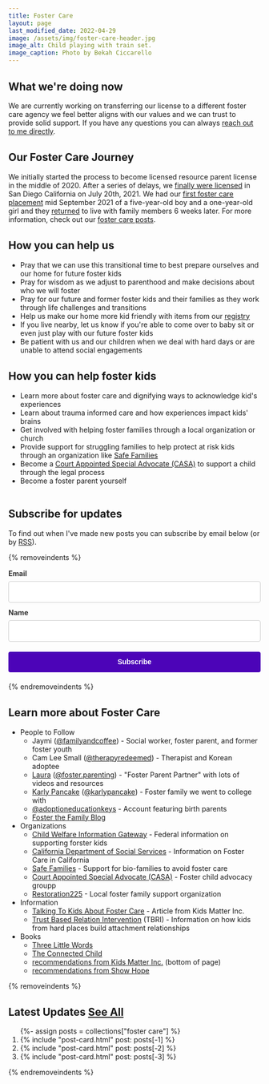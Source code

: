 ```yaml
---
title: Foster Care
layout: page
last_modified_date: 2022-04-29
image: /assets/img/foster-care-header.jpg
image_alt: Child playing with train set.
image_caption: Photo by Bekah Ciccarello
---
```

<style type="text/css">
  :root {
    --color-base: #8e44ad; /*The theme primary color.*/
  }

  h1, h2, h3, h4, h5 {
    margin-top: 1.5em;
  }
</style>

## What we're doing now

We are currently working on transferring our license to a different foster care agency we feel better aligns with our values and we can trust to provide solid support. If you have any questions you can always [reach out to me directly](/#connect).

## Our Foster Care Journey

We initially started the process to become licensed resource parent license in the middle of 2020. After a series of delays, we [finally were licensed](/blog/2021/07/26/we're-becoming-foster-parents/) in San Diego California on July 20th, 2021. We had our [first foster care placement](/blog/2021/10/03/we've-started-our-first-placement/) mid September 2021 of a five-year-old boy and a one-year-old girl and they [returned](/blog/2022/01/30/wrapping-up-our-first-fostering-experience/) to live with family members 6 weeks later. For more information, check out our [foster care posts](/posts/tags/foster%20care).

## How you can help us

- Pray that we can use this transitional time to best prepare ourselves and our home for future foster kids
- Pray for wisdom as we adjust to parenthood and make decisions about who we will foster
- Pray for our future and former foster kids and their families as they work through life challenges and transitions
- Help us make our home more kid friendly with items from our [registry](https://www.babylist.com/ciccarello-foster-care)
- If you live nearby, let us know if you're able to come over to baby sit or even just play with our future foster kids
- Be patient with us and our children when we deal with hard days or are unable to attend social engagements

## How you can help foster kids

- Learn more about foster care and dignifying ways to acknowledge kid's experiences
- Learn about trauma informed care and how experiences impact kids' brains
- Get involved with helping foster families through a local organization or church
- Provide support for struggling families to help protect at risk kids through an organization like [Safe Families](https://safe-families.org/)
- Become a [Court Appointed Special Advocate (CASA)](https://www.speakupnow.org/) to support a child through the legal process
- Become a foster parent yourself

<!-- Anchor without hiding behind header -->
<div id="subscribe" style="padding-top: 50px; margin-top: -50px;"></div>

## Subscribe for updates

To find out when I've made new posts you can subscribe by email below (or by [RSS](/posts/tags/foster%20care/feed.xml)).

{% removeindents %}
<style type="text/css">
.ml-form-embedSubmitLoad {
  display: inline-block;
  width: 20px;
  height: 20px;
}
.sr-only {
  position: absolute;
  width: 1px;
  height: 1px;
  padding: 0;
  margin: -1px;
  overflow: hidden;
  clip: rect(0, 0, 0, 0);
  border: 0;
}
.ml-form-embedSubmitLoad:after {
  content: " ";
  display: block;
  width: 11px;
  height: 11px;
  margin: 1px;
  border-radius: 50%;
  border: 4px solid #fff;
  border-color: #fff #fff #fff transparent;
  animation: ml-form-embedSubmitLoad 1.2s linear infinite;
}
@keyframes ml-form-embedSubmitLoad {
  0% {
    transform: rotate(0);
  }
  100% {
    transform: rotate(360deg);
  }
}
#mlb2-4413934.ml-form-embedContainer {
  box-sizing: border-box;
  display: table;
  margin: 0 auto;
  position: static;
  width: 100% !important;
}

#mlb2-4413934.ml-form-embedContainer .ml-form-embedWrapper .ml-form-embedHeader img {
  border-top-left-radius: 4px;
  border-top-right-radius: 4px;
  height: auto;
  margin: 0 auto !important;
  max-width: 100%;
  width: undefinedpx;
}
#mlb2-4413934.ml-form-embedContainer .ml-form-embedWrapper .ml-form-embedBody.ml-form-embedBodyHorizontal {
  padding-bottom: 0;
}
#mlb2-4413934.ml-form-embedContainer .ml-form-embedWrapper .ml-block-form .ml-field-group {
  text-align: left !important;
}
#mlb2-4413934.ml-form-embedContainer .ml-form-embedWrapper .ml-block-form .ml-field-group label {
  margin-bottom: 5px;
  color: #333;
  font-size: 14px;
  font-weight: 700;
  font-style: normal;
  text-decoration: none;
  display: inline-block;
  line-height: 20px;
}
#mlb2-4413934.ml-form-embedContainer .ml-form-embedWrapper .ml-form-embedBody form {
  margin: 0;
  width: 100%;
}
#mlb2-4413934.ml-form-embedContainer .ml-form-embedWrapper .ml-form-embedBody .ml-form-checkboxRow,
#mlb2-4413934.ml-form-embedContainer .ml-form-embedWrapper .ml-form-embedBody .ml-form-formContent {
  margin: 0 0 20px 0;
  width: 100%;
}
#mlb2-4413934.ml-form-embedContainer .ml-form-embedWrapper .ml-form-embedBody .ml-form-checkboxRow {
  float: left;
}
#mlb2-4413934.ml-form-embedContainer .ml-form-embedWrapper .ml-form-embedBody .ml-form-formContent.horozintalForm {
  margin: 0;
  padding: 0 0 20px 0;
  width: 100%;
  height: auto;
  float: left;
}
#mlb2-4413934.ml-form-embedContainer .ml-form-embedWrapper .ml-form-embedBody .ml-form-fieldRow {
  margin: 0 0 10px 0;
  width: 100%;
}
#mlb2-4413934.ml-form-embedContainer .ml-form-embedWrapper .ml-form-embedBody .ml-form-fieldRow.ml-last-item {
  margin: 0;
}
#mlb2-4413934.ml-form-embedContainer .ml-form-embedWrapper .ml-form-embedBody .ml-form-fieldRow.ml-formfieldHorizintal {
  margin: 0;
}
#mlb2-4413934.ml-form-embedContainer .ml-form-embedWrapper .ml-form-embedBody .ml-form-fieldRow input {
  background-color: #fff !important;
  color: #333 !important;
  border-color: #ccc;
  border-radius: 4px !important;
  border-style: solid !important;
  border-width: 1px !important;
  font-size: 14px !important;
  height: auto;
  line-height: 21px !important;
  margin-bottom: 0;
  margin-top: 0;
  margin-left: 0;
  margin-right: 0;
  padding: 10px 10px !important;
  width: 100% !important;
  box-sizing: border-box !important;
  max-width: 100% !important;
}
#mlb2-4413934.ml-form-embedContainer .ml-form-embedWrapper .ml-form-embedBody .ml-form-fieldRow input::-webkit-input-placeholder,
#mlb2-4413934.ml-form-embedContainer .ml-form-embedWrapper .ml-form-embedBody .ml-form-horizontalRow input::-webkit-input-placeholder {
  color: #333;
}
#mlb2-4413934.ml-form-embedContainer .ml-form-embedWrapper .ml-form-embedBody .ml-form-fieldRow input::-moz-placeholder,
#mlb2-4413934.ml-form-embedContainer .ml-form-embedWrapper .ml-form-embedBody .ml-form-horizontalRow input::-moz-placeholder {
  color: #333;
}
#mlb2-4413934.ml-form-embedContainer .ml-form-embedWrapper .ml-form-embedBody .ml-form-fieldRow input:-ms-input-placeholder,
#mlb2-4413934.ml-form-embedContainer .ml-form-embedWrapper .ml-form-embedBody .ml-form-horizontalRow input:-ms-input-placeholder {
  color: #333;
}
#mlb2-4413934.ml-form-embedContainer .ml-form-embedWrapper .ml-form-embedBody .ml-form-fieldRow input:-moz-placeholder,
#mlb2-4413934.ml-form-embedContainer .ml-form-embedWrapper .ml-form-embedBody .ml-form-horizontalRow input:-moz-placeholder {
  color: #333;
}
#mlb2-4413934.ml-form-embedContainer .ml-form-embedWrapper .ml-form-embedBody .ml-form-fieldRow textarea,
#mlb2-4413934.ml-form-embedContainer .ml-form-embedWrapper .ml-form-embedBody .ml-form-horizontalRow textarea {
  background-color: #fff !important;
  color: #333 !important;
  border-color: #ccc !important;
  border-radius: 4px !important;
  border-style: solid !important;
  border-width: 1px !important;
  font-size: 14px !important;
  height: auto;
  line-height: 21px !important;
  margin-bottom: 0;
  margin-top: 0;
  padding: 10px 10px !important;
  width: 100% !important;
  box-sizing: border-box !important;
  max-width: 100% !important;
}
#mlb2-4413934.ml-form-embedContainer .ml-form-embedWrapper .ml-form-embedBody .ml-form-checkboxRow .label-description::before,
#mlb2-4413934.ml-form-embedContainer .ml-form-embedWrapper .ml-form-embedBody .ml-form-embedPermissions .ml-form-embedPermissionsOptionsCheckbox .label-description::before,
#mlb2-4413934.ml-form-embedContainer .ml-form-embedWrapper .ml-form-embedBody .ml-form-fieldRow .custom-checkbox .custom-control-label::before,
#mlb2-4413934.ml-form-embedContainer .ml-form-embedWrapper .ml-form-embedBody .ml-form-fieldRow .custom-radio .custom-control-label::before,
#mlb2-4413934.ml-form-embedContainer .ml-form-embedWrapper .ml-form-embedBody .ml-form-horizontalRow .custom-checkbox .custom-control-label::before,
#mlb2-4413934.ml-form-embedContainer .ml-form-embedWrapper .ml-form-embedBody .ml-form-horizontalRow .custom-radio .custom-control-label::before,
#mlb2-4413934.ml-form-embedContainer .ml-form-embedWrapper .ml-form-embedBody .ml-form-interestGroupsRow .ml-form-interestGroupsRowCheckbox .label-description::before {
  border-color: #ccc !important;
  background-color: #fff !important;
}
#mlb2-4413934.ml-form-embedContainer .ml-form-embedWrapper .ml-form-embedBody .ml-form-fieldRow input.custom-control-input[type="checkbox"] {
  box-sizing: border-box;
  padding: 0;
  position: absolute;
  z-index: -1;
  opacity: 0;
  margin-top: 5px;
  margin-left: -1.5rem;
  overflow: visible;
}
#mlb2-4413934.ml-form-embedContainer .ml-form-embedWrapper .ml-form-embedBody .ml-form-checkboxRow .label-description::before,
#mlb2-4413934.ml-form-embedContainer .ml-form-embedWrapper .ml-form-embedBody .ml-form-embedPermissions .ml-form-embedPermissionsOptionsCheckbox .label-description::before,
#mlb2-4413934.ml-form-embedContainer .ml-form-embedWrapper .ml-form-embedBody .ml-form-fieldRow .custom-checkbox .custom-control-label::before,
#mlb2-4413934.ml-form-embedContainer .ml-form-embedWrapper .ml-form-embedBody .ml-form-horizontalRow .custom-checkbox .custom-control-label::before,
#mlb2-4413934.ml-form-embedContainer .ml-form-embedWrapper .ml-form-embedBody .ml-form-interestGroupsRow .ml-form-interestGroupsRowCheckbox .label-description::before {
  border-radius: 4px !important;
}
#mlb2-4413934.ml-form-embedContainer .ml-form-embedWrapper .ml-form-embedBody .ml-form-checkboxRow input[type="checkbox"]:checked ~ .label-description::after,
#mlb2-4413934.ml-form-embedContainer .ml-form-embedWrapper .ml-form-embedBody .ml-form-embedPermissions .ml-form-embedPermissionsOptionsCheckbox input[type="checkbox"]:checked ~ .label-description::after,
#mlb2-4413934.ml-form-embedContainer .ml-form-embedWrapper .ml-form-embedBody .ml-form-fieldRow .custom-checkbox .custom-control-input:checked ~ .custom-control-label::after,
#mlb2-4413934.ml-form-embedContainer .ml-form-embedWrapper .ml-form-embedBody .ml-form-horizontalRow .custom-checkbox .custom-control-input:checked ~ .custom-control-label::after,
#mlb2-4413934.ml-form-embedContainer .ml-form-embedWrapper .ml-form-embedBody .ml-form-interestGroupsRow .ml-form-interestGroupsRowCheckbox input[type="checkbox"]:checked ~ .label-description::after {
  background-image: url("data:image/svg+xml,%3csvg xmlns='http://www.w3.org/2000/svg' viewBox='0 0 8 8'%3e%3cpath fill='%23fff' d='M6.564.75l-3.59 3.612-1.538-1.55L0 4.26 2.974 7.25 8 2.193z'/%3e%3c/svg%3e");
}
#mlb2-4413934.ml-form-embedContainer .ml-form-embedWrapper .ml-form-embedBody .ml-form-fieldRow .custom-radio .custom-control-input:checked ~ .custom-control-label::after {
  background-image: url("data:image/svg+xml,%3csvg xmlns='http://www.w3.org/2000/svg' viewBox='-4 -4 8 8'%3e%3ccircle r='3' fill='%23fff'/%3e%3c/svg%3e");
}
#mlb2-4413934.ml-form-embedContainer .ml-form-embedWrapper .ml-form-embedBody .ml-form-checkboxRow input[type="checkbox"]:checked ~ .label-description::before,
#mlb2-4413934.ml-form-embedContainer .ml-form-embedWrapper .ml-form-embedBody .ml-form-embedPermissions .ml-form-embedPermissionsOptionsCheckbox input[type="checkbox"]:checked ~ .label-description::before,
#mlb2-4413934.ml-form-embedContainer .ml-form-embedWrapper .ml-form-embedBody .ml-form-fieldRow .custom-checkbox .custom-control-input:checked ~ .custom-control-label::before,
#mlb2-4413934.ml-form-embedContainer .ml-form-embedWrapper .ml-form-embedBody .ml-form-fieldRow .custom-radio .custom-control-input:checked ~ .custom-control-label::before,
#mlb2-4413934.ml-form-embedContainer .ml-form-embedWrapper .ml-form-embedBody .ml-form-horizontalRow .custom-checkbox .custom-control-input:checked ~ .custom-control-label::before,
#mlb2-4413934.ml-form-embedContainer .ml-form-embedWrapper .ml-form-embedBody .ml-form-horizontalRow .custom-radio .custom-control-input:checked ~ .custom-control-label::before,
#mlb2-4413934.ml-form-embedContainer .ml-form-embedWrapper .ml-form-embedBody .ml-form-interestGroupsRow .ml-form-interestGroupsRowCheckbox input[type="checkbox"]:checked ~ .label-description::before {
  border-color: #4c04b8 !important;
  background-color: #4c04b8 !important;
  color: #fff !important;
}
#mlb2-4413934.ml-form-embedContainer .ml-form-embedWrapper .ml-form-embedBody .ml-form-fieldRow .custom-checkbox .custom-control-label::after,
#mlb2-4413934.ml-form-embedContainer .ml-form-embedWrapper .ml-form-embedBody .ml-form-fieldRow .custom-checkbox .custom-control-label::before,
#mlb2-4413934.ml-form-embedContainer .ml-form-embedWrapper .ml-form-embedBody .ml-form-fieldRow .custom-radio .custom-control-label::after,
#mlb2-4413934.ml-form-embedContainer .ml-form-embedWrapper .ml-form-embedBody .ml-form-fieldRow .custom-radio .custom-control-label::before,
#mlb2-4413934.ml-form-embedContainer .ml-form-embedWrapper .ml-form-embedBody .ml-form-horizontalRow .custom-checkbox .custom-control-label::after,
#mlb2-4413934.ml-form-embedContainer .ml-form-embedWrapper .ml-form-embedBody .ml-form-horizontalRow .custom-checkbox .custom-control-label::before,
#mlb2-4413934.ml-form-embedContainer .ml-form-embedWrapper .ml-form-embedBody .ml-form-horizontalRow .custom-radio .custom-control-label::after,
#mlb2-4413934.ml-form-embedContainer .ml-form-embedWrapper .ml-form-embedBody .ml-form-horizontalRow .custom-radio .custom-control-label::before {
  top: 2px;
  box-sizing: border-box;
}
#mlb2-4413934.ml-form-embedContainer .ml-form-embedWrapper .ml-form-embedBody .ml-form-checkboxRow .label-description::after,
#mlb2-4413934.ml-form-embedContainer .ml-form-embedWrapper .ml-form-embedBody .ml-form-checkboxRow .label-description::before,
#mlb2-4413934.ml-form-embedContainer .ml-form-embedWrapper .ml-form-embedBody .ml-form-embedPermissions .ml-form-embedPermissionsOptionsCheckbox .label-description::after,
#mlb2-4413934.ml-form-embedContainer .ml-form-embedWrapper .ml-form-embedBody .ml-form-embedPermissions .ml-form-embedPermissionsOptionsCheckbox .label-description::before {
  top: 0 !important;
  box-sizing: border-box !important;
}
#mlb2-4413934.ml-form-embedContainer .ml-form-embedWrapper .ml-form-embedBody .ml-form-checkboxRow .label-description::after,
#mlb2-4413934.ml-form-embedContainer .ml-form-embedWrapper .ml-form-embedBody .ml-form-checkboxRow .label-description::before {
  top: 0 !important;
  box-sizing: border-box !important;
}
#mlb2-4413934.ml-form-embedContainer .ml-form-embedWrapper .ml-form-embedBody .ml-form-interestGroupsRow .ml-form-interestGroupsRowCheckbox .label-description::after {
  top: 0 !important;
  box-sizing: border-box !important;
  position: absolute;
  left: -1.5rem;
  display: block;
  width: 1rem;
  height: 1rem;
  content: "";
}
#mlb2-4413934.ml-form-embedContainer .ml-form-embedWrapper .ml-form-embedBody .ml-form-interestGroupsRow .ml-form-interestGroupsRowCheckbox .label-description::before {
  top: 0 !important;
  box-sizing: border-box !important;
}
#mlb2-4413934.ml-form-embedContainer .ml-form-embedWrapper .ml-form-embedBody .custom-control-label::before {
  position: absolute;
  top: 4px;
  left: -1.5rem;
  display: block;
  width: 16px;
  height: 16px;
  pointer-events: none;
  content: "";
  background-color: #fff;
  border: #adb5bd solid 1px;
  border-radius: 50%;
}
#mlb2-4413934.ml-form-embedContainer .ml-form-embedWrapper .ml-form-embedBody .custom-control-label::after {
  position: absolute;
  top: 2px !important;
  left: -1.5rem;
  display: block;
  width: 1rem;
  height: 1rem;
  content: "";
}
#mlb2-4413934.ml-form-embedContainer .ml-form-embedWrapper .ml-form-embedBody .ml-form-checkboxRow .label-description::before,
#mlb2-4413934.ml-form-embedContainer .ml-form-embedWrapper .ml-form-embedBody .ml-form-embedPermissions .ml-form-embedPermissionsOptionsCheckbox .label-description::before,
#mlb2-4413934.ml-form-embedContainer .ml-form-embedWrapper .ml-form-embedBody .ml-form-interestGroupsRow .ml-form-interestGroupsRowCheckbox .label-description::before {
  position: absolute;
  top: 4px;
  left: -1.5rem;
  display: block;
  width: 16px;
  height: 16px;
  pointer-events: none;
  content: "";
  background-color: #fff;
  border: #adb5bd solid 1px;
  border-radius: 50%;
}
#mlb2-4413934.ml-form-embedContainer .ml-form-embedWrapper .ml-form-embedBody .ml-form-embedPermissions .ml-form-embedPermissionsOptionsCheckbox .label-description::after {
  position: absolute;
  top: 0 !important;
  left: -1.5rem;
  display: block;
  width: 1rem;
  height: 1rem;
  content: "";
}
#mlb2-4413934.ml-form-embedContainer .ml-form-embedWrapper .ml-form-embedBody .ml-form-checkboxRow .label-description::after {
  position: absolute;
  top: 0 !important;
  left: -1.5rem;
  display: block;
  width: 1rem;
  height: 1rem;
  content: "";
}
#mlb2-4413934.ml-form-embedContainer .ml-form-embedWrapper .ml-form-embedBody .custom-radio .custom-control-label::after {
  background: no-repeat 50%/50% 50%;
}
#mlb2-4413934.ml-form-embedContainer .ml-form-embedWrapper .ml-form-embedBody .custom-checkbox .custom-control-label::after,
#mlb2-4413934.ml-form-embedContainer .ml-form-embedWrapper .ml-form-embedBody .ml-form-checkboxRow .label-description::after,
#mlb2-4413934.ml-form-embedContainer .ml-form-embedWrapper .ml-form-embedBody .ml-form-embedPermissions .ml-form-embedPermissionsOptionsCheckbox .label-description::after,
#mlb2-4413934.ml-form-embedContainer .ml-form-embedWrapper .ml-form-embedBody .ml-form-interestGroupsRow .ml-form-interestGroupsRowCheckbox .label-description::after {
  background: no-repeat 50%/50% 50%;
}
#mlb2-4413934.ml-form-embedContainer .ml-form-embedWrapper .ml-form-embedBody .ml-form-fieldRow .custom-control,
#mlb2-4413934.ml-form-embedContainer .ml-form-embedWrapper .ml-form-embedBody .ml-form-horizontalRow .custom-control {
  position: relative;
  display: block;
  min-height: 1.5rem;
  padding-left: 1.5rem;
}
#mlb2-4413934.ml-form-embedContainer .ml-form-embedWrapper .ml-form-embedBody .ml-form-fieldRow .custom-checkbox .custom-control-input,
#mlb2-4413934.ml-form-embedContainer .ml-form-embedWrapper .ml-form-embedBody .ml-form-fieldRow .custom-radio .custom-control-input,
#mlb2-4413934.ml-form-embedContainer .ml-form-embedWrapper .ml-form-embedBody .ml-form-horizontalRow .custom-checkbox .custom-control-input,
#mlb2-4413934.ml-form-embedContainer .ml-form-embedWrapper .ml-form-embedBody .ml-form-horizontalRow .custom-radio .custom-control-input {
  position: absolute;
  z-index: -1;
  opacity: 0;
  box-sizing: border-box;
  padding: 0;
}
#mlb2-4413934.ml-form-embedContainer .ml-form-embedWrapper .ml-form-embedBody .ml-form-fieldRow .custom-checkbox .custom-control-label,
#mlb2-4413934.ml-form-embedContainer .ml-form-embedWrapper .ml-form-embedBody .ml-form-fieldRow .custom-radio .custom-control-label,
#mlb2-4413934.ml-form-embedContainer .ml-form-embedWrapper .ml-form-embedBody .ml-form-horizontalRow .custom-checkbox .custom-control-label,
#mlb2-4413934.ml-form-embedContainer .ml-form-embedWrapper .ml-form-embedBody .ml-form-horizontalRow .custom-radio .custom-control-label {
  color: #000;
  font-size: 12px !important;
  line-height: 22px;
  margin-bottom: 0;
  position: relative;
  vertical-align: top;
  font-style: normal;
  font-weight: 700;
}
#mlb2-4413934.ml-form-embedContainer .ml-form-embedWrapper .ml-form-embedBody .ml-form-fieldRow .custom-select,
#mlb2-4413934.ml-form-embedContainer .ml-form-embedWrapper .ml-form-embedBody .ml-form-horizontalRow .custom-select {
  background-color: #fff !important;
  color: #333 !important;
  border-color: #ccc !important;
  border-radius: 4px !important;
  border-style: solid !important;
  border-width: 1px !important;
  font-size: 14px !important;
  line-height: 20px !important;
  margin-bottom: 0;
  margin-top: 0;
  padding: 10px 28px 10px 12px !important;
  width: 100% !important;
  box-sizing: border-box !important;
  max-width: 100% !important;
  height: auto;
  display: inline-block;
  vertical-align: middle;
  background: url(https://cdn.mailerlite.com/images/default/dropdown.svg) no-repeat right 0.75rem center/8px 10px;
  -webkit-appearance: none;
  -moz-appearance: none;
  appearance: none;
}
#mlb2-4413934.ml-form-embedContainer .ml-form-embedWrapper .ml-form-embedBody .ml-form-horizontalRow {
  height: auto;
  width: 100%;
  float: left;
}
.ml-form-formContent.horozintalForm .ml-form-horizontalRow .ml-input-horizontal {
  width: 70%;
  float: left;
}
.ml-form-formContent.horozintalForm .ml-form-horizontalRow .ml-button-horizontal {
  width: 30%;
  float: left;
}
.ml-form-formContent.horozintalForm .ml-form-horizontalRow .ml-button-horizontal.labelsOn {
  padding-top: 25px;
}
.ml-form-formContent.horozintalForm .ml-form-horizontalRow .horizontal-fields {
  box-sizing: border-box;
  float: left;
  padding-right: 10px;
}
#mlb2-4413934.ml-form-embedContainer .ml-form-embedWrapper .ml-form-embedBody .ml-form-horizontalRow input {
  background-color: #fff;
  color: #333;
  border-color: #ccc;
  border-radius: 4px;
  border-style: solid;
  border-width: 1px;
  font-size: 14px;
  line-height: 20px;
  margin-bottom: 0;
  margin-top: 0;
  padding: 10px 10px;
  width: 100%;
  box-sizing: border-box;
  overflow-y: initial;
}
#mlb2-4413934.ml-form-embedContainer .ml-form-embedWrapper .ml-form-embedBody .ml-form-horizontalRow button {
  background-color: var(--color-accent, #4c04b8);
  border-color: var(--color-accent, #4c04b8);
  border-style: solid;
  border-width: 1px;
  border-radius: 4px;
  box-shadow: none;
  color: #fff !important;
  cursor: pointer;
  font-size: 14px !important;
  font-weight: 700;
  line-height: 20px;
  margin: 0 !important;
  padding: 10px !important;
  width: 100%;
  height: auto;
}
#mlb2-4413934.ml-form-embedContainer .ml-form-embedWrapper .ml-form-embedBody .ml-form-horizontalRow button:hover {
  background-color: var(--color-accent-light, #333);
  border-color: var(--color-accent-light, #333);
}
#mlb2-4413934.ml-form-embedContainer .ml-form-embedWrapper .ml-form-embedBody .ml-form-checkboxRow input[type="checkbox"] {
  box-sizing: border-box;
  padding: 0;
  position: absolute;
  z-index: -1;
  opacity: 0;
  margin-top: 5px;
  margin-left: -1.5rem;
  overflow: visible;
}
#mlb2-4413934.ml-form-embedContainer .ml-form-embedWrapper .ml-form-embedBody .ml-form-checkboxRow .label-description {
  color: #000;
  display: block;
  font-size: 12px;
  text-align: left;
  margin-bottom: 0;
  position: relative;
  vertical-align: top;
}
#mlb2-4413934.ml-form-embedContainer .ml-form-embedWrapper .ml-form-embedBody .ml-form-checkboxRow label {
  font-weight: 400;
  margin: 0;
  padding: 0;
  position: relative;
  display: block;
  min-height: 24px;
  padding-left: 24px;
}
#mlb2-4413934.ml-form-embedContainer .ml-form-embedWrapper .ml-form-embedBody .ml-form-checkboxRow label a {
  color: #000;
  text-decoration: underline;
}
#mlb2-4413934.ml-form-embedContainer .ml-form-embedWrapper .ml-form-embedBody .ml-form-checkboxRow label p {
  color: #000 !important;
  font-size: 12px !important;
  font-weight: 400 !important;
  line-height: 18px !important;
  padding: 0 !important;
  margin: 0 5px 0 0 !important;
}
#mlb2-4413934.ml-form-embedContainer .ml-form-embedWrapper .ml-form-embedBody .ml-form-checkboxRow label p:last-child {
  margin: 0;
}
#mlb2-4413934.ml-form-embedContainer .ml-form-embedWrapper .ml-form-embedBody .ml-form-embedSubmit {
  margin: 0 0 20px 0;
  float: left;
  width: 100%;
}
#mlb2-4413934.ml-form-embedContainer .ml-form-embedWrapper .ml-form-embedBody .ml-form-embedSubmit button {
  background-color: var(--color-accent, #4c04b8);
  border: none !important;
  border-radius: 4px !important;
  box-shadow: none !important;
  color: #fff !important;
  cursor: pointer;
  font-size: 14px !important;
  font-weight: 700 !important;
  line-height: 21px !important;
  height: auto;
  padding: 10px !important;
  width: 100% !important;
  box-sizing: border-box !important;
}
#mlb2-4413934.ml-form-embedContainer .ml-form-embedWrapper .ml-form-embedBody .ml-form-embedSubmit button.loading {
  display: none;
}
#mlb2-4413934.ml-form-embedContainer .ml-form-embedWrapper .ml-form-embedBody .ml-form-embedSubmit button:hover {
  background-color: var(--color-accent-light, #333);
}
.ml-subscribe-close {
  width: 30px;
  height: 30px;
  background: url(https://cdn.mailerlite.com/images/default/modal_close.png) no-repeat;
  background-size: 30px;
  cursor: pointer;
  margin-top: -10px;
  margin-right: -10px;
  position: absolute;
  top: 0;
  right: 0;
}
.ml-error input {
  border-color: red !important;
}
.ml-error .label-description,
.ml-error .label-description p,
.ml-error .label-description p a,
.ml-error label:first-child {
  color: red !important;
}
#mlb2-4413934.ml-form-embedContainer .ml-form-embedWrapper .ml-form-embedBody .ml-form-checkboxRow.ml-error .label-description p,
#mlb2-4413934.ml-form-embedContainer .ml-form-embedWrapper .ml-form-embedBody .ml-form-checkboxRow.ml-error .label-description p:first-letter {
  color: red !important;
}
.ml-form-successBody {
  padding: 40px 0 80px;
  text-align: center;
}
@media only screen and (max-width: 400px) {
  .ml-form-embedWrapper.embedDefault,
  .ml-form-embedWrapper.embedPopup {
    width: 100% !important;
  }
  .ml-form-formContent.horozintalForm {
    float: left !important;
  }
  .ml-form-formContent.horozintalForm .ml-form-horizontalRow {
    height: auto !important;
    width: 100% !important;
    float: left !important;
  }
  .ml-form-formContent.horozintalForm .ml-form-horizontalRow .ml-input-horizontal {
    width: 100% !important;
  }
  .ml-form-formContent.horozintalForm .ml-form-horizontalRow .ml-input-horizontal > div {
    padding-right: 0 !important;
    padding-bottom: 10px;
  }
  .ml-form-formContent.horozintalForm .ml-button-horizontal {
    width: 100% !important;
  }
  .ml-form-formContent.horozintalForm .ml-button-horizontal.labelsOn {
    padding-top: 0 !important;
  }
}

</style>
<div id="mlb2-4413934" class="ml-form-embedContainer ml-subscribe-form ml-subscribe-form-4413934">
  <div>
    <div class="ml-form-embedWrapper embedForm">
      <div class="ml-form-embedBody ml-form-embedBodyDefault row-form">
        <form class="ml-block-form" action="https://static.mailerlite.com/webforms/submit/b2g2o5" data-code="b2g2o5" method="post" target="_blank">
          <div class="ml-form-formContent">
            <div class="ml-form-fieldRow">
              <div class="ml-field-group ml-field-email ml-validate-email ml-validate-required">
                <label>Email</label>
                <input aria-label="email" aria-required="true" type="email" class="form-control" data-inputmask="" name="fields[email]" placeholder="" autocomplete="email">
              </div>
            </div>
            <div class="ml-form-fieldRow ml-last-item">
              <div class="ml-field-group ml-field-name">
                <label>Name</label>
                <input aria-label="name" type="text" class="form-control" data-inputmask="" name="fields[name]" placeholder="" autocomplete="name">
              </div>
            </div>
          </div>
          <input type="hidden" name="ml-submit" value="1">
          <div class="ml-form-embedSubmit">
            <button type="submit" class="primary">Subscribe</button>
            <button disabled="disabled" style="display:none" type="button" class="loading"> <div class="ml-form-embedSubmitLoad"></div> <span class="sr-only">Loading...</span> </button>
          </div>
          <input type="hidden" name="anticsrf" value="true">
        </form>
      </div>
      <div class="ml-form-successBody row-success" style="display:none">
        <h2>Thank you!</h2>
        <p>You have successfully submitted your email. Click the link in your email to confirm that the email address is correct.</p>
      </div>
    </div>
  </div>
</div>
<script>
  function ml_webform_success_4413934(){var r=ml_jQuery||jQuery;r(".ml-subscribe-form-4413934 .row-success").show(),r(".ml-subscribe-form-4413934 .row-form").hide()}
</script>
<script src="https://static.mailerlite.com/js/w/webforms.min.js?v0c75f831c56857441820dcec3163967c" type="text/javascript"></script>
{% endremoveindents %}

## Learn more about Foster Care

- People to Follow
  - Jaymi ([@familyandcoffee](https://www.instagram.com/familyandcoffee/)) - Social worker, foster parent, and former foster youth
  - Cam Lee Small ([@therapyredeemed](https://www.instagram.com/therapyredeemed/)) - Therapist and Korean adoptee
  - [Laura](https://www.fosterparentpartner.com/) ([@foster.parenting](https://www.instagram.com/foster.parenting/)) - "Foster Parent Partner" with lots of videos and resources
  - [Karly Pancake](https://www.karlypancake.com/) ([@karlypancake](https://instagram.com/karlypancake)) - Foster family we went to college with
  - [@adoptioneducationkeys](https://instagram.com/adoptioneducationkeys) - Account featuring birth parents
  - [Foster the Family Blog](http://www.fosterthefamilyblog.com/)
- Organizations
  - [Child Welfare Information Gateway](https://www.childwelfare.gov/topics/outofhome/resources-foster-families/how-to/) - Federal information on supporting forster kids
  - [California Department of Social Services](https://www.cdss.ca.gov/inforesources/foster-care) - Information on Foster Care in California
  - [Safe Families](https://safe-families.org/) - Support for bio-families to avoid foster care
  - [Court Appointed Special Advocate (CASA)](https://www.speakupnow.org/) - Foster child advocacy groupp
  - [Restoration225](http://restoration225.org/) - Local foster family support organization
- Information
  - [Talking To Kids About Foster Care](https://kidsmatterinc.org/get-help/for-families/talking-to-kids-about-foster-care/) - Article from Kids Matter Inc.
  - [Trust Based Relation Intervention](https://child.tcu.edu/about-us/tbri/) (TBRI) - Information on how kids from hard places build attachment relationships
- Books
  - [Three Little Words](http://rhodes-courter.com/three-little-words/)
  - [The Connected Child](https://showhope.org/product/the-connected-child/)
  - [recommendations from Kids Matter Inc.](https://kidsmatterinc.org/get-help/for-families/talking-to-kids-about-foster-care/) (bottom of page)
  - [recommendations from Show Hope](https://showhope.org/recommended-resources/)

{% removeindents %}
<div class="home container">
 <h2 class="post-list-heading mdc-typography--headline4">
  Latest Updates
    <a class="btn-link btn-alternate" href="/posts/tags/foster care">
        See All
    </a>
 </h2>
 <ol class="post-list">
  {%- assign posts = collections["foster care"] %}
    <li>
    {% include "post-card.html" post: posts[-1] %}
    </li>
    <li>
    {% include "post-card.html" post: posts[-2] %}
    </li>
    <li>
    {% include "post-card.html" post: posts[-3] %}
    </li>
  </ol>
</div>
{% endremoveindents %}
